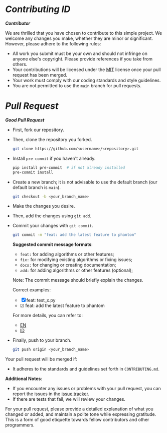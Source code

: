 # *Contributing ID*

***Contributor***

We are thrilled that you have chosen to contribute to this simple project. We welcome any changes you make, whether they are minor or significant. However, please adhere to the following rules:

- All work you submit must be your own and should not infringe on anyone else's copyright. Please provide references if you take from others.
- Your contributions will be licensed under the [MIT](LICENSE) license once your pull request has been merged.
- Your work must comply with our coding standards and style guidelines.
- You are not permitted to use the `main` branch for pull requests.

# *Pull Request*

***Good Pull Request***

- First, fork our repository.
- Then, clone the repository you forked.
    ```bash
    git clone https://github.com/<username>/<repository>.git
    ```
- Install `pre-commit` if you haven't already.
    ```bash
    pip install pre-commit  # if not already installed
    pre-commit install
    ```
- Create a new branch; it is not advisable to use the default branch (our default branch is `main`).
    ```bash
    git checkout -b <your_branch_name>
    ```
- Make the changes you desire.
- Then, add the changes using `git add`.
- Commit your changes with `git commit`.
    ```bash
    git commit -m "feat: add the latest feature to phantom"
    ```
  
  **Suggested commit message formats**:
  - `feat:` for adding algorithms or other features;
  - `fix:` for modifying existing algorithms or fixing issues;
  - `docs:` for changing or creating documentation;
  - `add:` for adding algorithms or other features (optional);

  Note: The commit message should briefly explain the changes.

  Correct examples:
   - &#9746; feat: test_x.py
   - &#9745; feat: add the latest feature to phantom

  For more details, you can refer to:
   - [EN](https://www.conventionalcommits.org/en/v1.0.0/)
   - [ID](https://www.conventionalcommits.org/id/v1.0.0/)

- Finally, push to your branch.
    ```bash
    git push origin <your_branch_name>
    ```

Your pull request will be merged if:

- It adheres to the standards and guidelines set forth in `CONTRIBUTING.md`.

**Additional Notes**:

- If you encounter any issues or problems with your pull request, you can report the issues in the [issue tracker](https://github.com/dapuntech/phantom/issues).
- If there are tests that fail, we will review your changes.

For your pull request, please provide a detailed explanation of what you changed or added, and maintain a polite tone while expressing gratitude. This is a form of good etiquette towards fellow contributors and other programmers.

